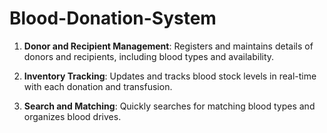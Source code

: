 # Blood-Donation-System
1. **Donor and Recipient Management**: Registers and maintains details of donors and recipients, including blood types and availability.
  
2. **Inventory Tracking**: Updates and tracks blood stock levels in real-time with each donation and transfusion.

3. **Search and Matching**: Quickly searches for matching blood types and organizes blood drives.
